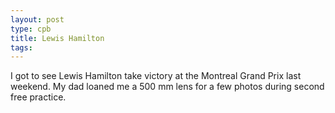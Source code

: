 ```yaml
---
layout: post
type: cpb
title: Lewis Hamilton
tags: 
---
```

I got to see Lewis Hamilton take victory at the Montreal Grand Prix last weekend.
My dad loaned me a 500 mm lens for a few photos during second free practice.
